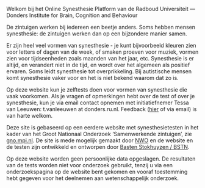 Welkom bij het Online Synesthesie Platform van de Radboud Universiteit — Donders Institute for Brain, Cognition and Behaviour

De zintuigen werken bij iedereen een beetje anders. Soms hebben mensen synesthesie: de zintuigen werken dan op een bijzondere manier samen.

Er zijn heel veel vormen van synesthesie - je kunt bijvoorbeeld kleuren zien voor letters of dagen van de week, of smaken proeven voor muziek, vormen zien voor tijdseenheden zoals maanden van het jaar, etc. Synesthesie is er altijd, en verandert niet in de tijd, en wordt over het algemeen als positief ervaren. Soms leidt synesthesie tot overprikkeling. Bij autistische mensen komt synesthesie vaker voor en het is niet bekend waarom dat zo is.

Op deze website kun je zelftests doen voor vormen van synesthesie die vaak voorkomen. Als je vragen of opmerkingen hebt over de test of over je synesthesie, kun je via email contact opnemen met initiatiefnemer Tessa van Leeuwen: t.vanleeuwen at donders.ru.nl. Feedback ([hier](https://survey.socsci.ru.nl/index.php/771439/lang-nl) of via email) is van harte welkom.

Deze site is gebaseerd op een eerdere website met synesthesietesten in het kader van het Groot Nationaal Onderzoek ‘Samenwerkende zintuigen’, zie [gno.mpi.nl](https://gno.mpi.nl). De site is mede mogelijk gemaakt door [NWO](https://nwo.nl) en de website en de testen zijn ontwikkeld en ontworpen door [Basten Stokhuyzen / BSTN](https://bstn.nl).

Op deze website worden geen persoonlijke data opgeslagen. De resultaten van de tests worden niet voor onderzoek gebruikt, tenzij u via een onderzoekspagina op de website bent gekomen en vooraf toestemming hebt gegeven voor het deelnemen aan wetenschappelijk onderzoek.
